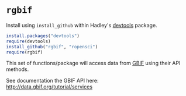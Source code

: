# `rgbif`

Install using `install_github` within Hadley's [devtools](https://github.com/hadley/devtools) package.

```R
install.packages("devtools")
require(devtools)
install_github("rgbif", "ropensci")
require(rgbif)
```

This set of functions/package will access data from [GBIF](http://opensnp.org/) using their API methods. 

See documentation the GBIF API here:  
http://data.gbif.org/tutorial/services